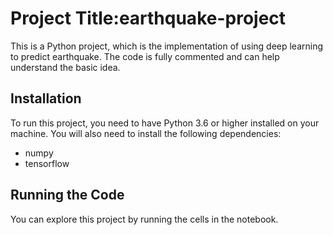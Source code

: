 # Project Title:earthquake-project

This is a Python project, which is the implementation of using deep learning to predict earthquake. The code is fully commented and can help understand the basic idea.

## Installation

To run this project, you need to have Python 3.6 or higher installed on your machine. You will also need to install the following dependencies:

- numpy
- tensorflow


## Running the Code

You can explore this project by running the cells in the notebook.
